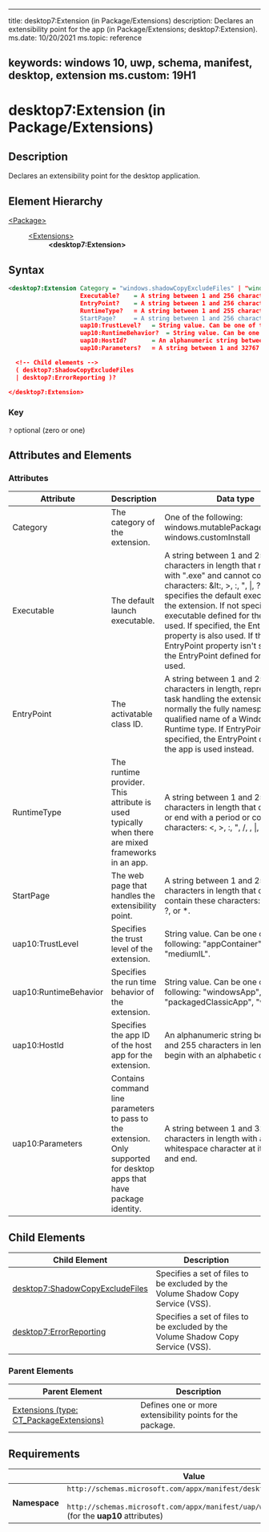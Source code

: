﻿---

title: desktop7:Extension (in Package/Extensions)
description: Declares an extensibility point for the app (in Package/Extensions; desktop7:Extension).
ms.date: 10/20/2021
ms.topic: reference


keywords: windows 10, uwp, schema, manifest, desktop, extension 
ms.custom: 19H1
---

# desktop7:Extension (in Package/Extensions)

## Description
Declares an extensibility point for the desktop application.

## Element Hierarchy
<dl>
<dt><a href="element-package.md">&lt;Package&gt;</a></dt>
<dd>
<dl>
<dt><a href="element-extensions.md">&lt;Extensions&gt;</a></dt>
<dd><b>&lt;desktop7:Extension&gt;</b></dd>
</dl>
</dd>
</dl>


## Syntax
``` xml
<desktop7:Extension Category = "windows.shadowCopyExcludeFiles" | "windows.errorReporting"
                    Executable?    = A string between 1 and 256 characters in length that must end with ".exe" and cannot contain these characters: <, >, :, ", \|, ?, or *. It specifies the default executable for the extension. If not specified, the executable defined for the app is used.  If specified, the EntryPoint property is also used. If that EntryPoint property isn't specified, the EntryPoint defined for the app is used.
                    EntryPoint?    = A string between 1 and 256 characters in length, representing the  task handling the extension. This is normally the fully namespace-qualified name of a Windows Runtime type. If EntryPoint is not specified, the EntryPoint defined for the app is used instead.
                    RuntimeType?   = A string between 1 and 255 characters in length that cannot start or end with a period or contain these characters: <, >, :, ", /, \, \|, ?, or *.
                    StartPage?     = A string between 1 and 256 characters in length that cannot contain these characters: <, >, :, ", \|, ?, or *.  
                    uap10:TrustLevel?   = String value. Can be one of the following: "appContainer", "mediumIL".
                    uap10:RuntimeBehavior?  = String value. Can be one of the following: "windowsApp", "packagedClassicApp", "win32App".
                    uap10:HostId?       = An alphanumeric string between 1 and 255 characters in length. Must begin with an alphabetic character.
                    uap10:Parameters?   = A string between 1 and 32767 characters in length with a non-whitespace character at its beginning and end. >

  <!-- Child elements -->
  ( desktop7:ShadowCopyExcludeFiles
  | desktop7:ErrorReporting )?

</desktop7:Extension>
```

### Key
`?` optional (zero or one)

## Attributes and Elements

### Attributes

| Attribute | Description | Data type | Required |
|-----------|-------------|-----------|----------|
| Category | The category of the extension. | One of the following: windows.mutablePackageDirectories, windows.customInstall | Yes |
| Executable | The default launch executable. | A string between 1 and 256 characters in length that must end with ".exe" and cannot contain these characters: &lt:, &gt;, :, ", &#124;, ?, or *. It specifies the default executable for the extension. If not specified, the executable defined for the app is used.  If specified, the EntryPoint property is also used. If that EntryPoint property isn't specified, the EntryPoint defined for the app is used. | No |
| EntryPoint | The activatable class ID. | A string between 1 and 256 characters in length, representing the task handling the extension. This is normally the fully namespace-qualified name of a Windows Runtime type. If EntryPoint is not specified, the EntryPoint defined for the app is used instead. | No |
| RuntimeType | The runtime provider. This attribute is used typically when there are mixed frameworks in an app. | A string between 1 and 255 characters in length that cannot start or end with a period or contain these characters: &lt;, &gt;, :, ", /, \, &#124;, ?, or *. | No |
| StartPage | The web page that handles the extensibility point. | A string between 1 and 256 characters in length that cannot contain these characters: &lt;, &gt;, :, ", &#124;, ?, or *. | No |
| uap10:TrustLevel | Specifies the trust level of the extension. | String value. Can be one of the following: "appContainer", "mediumIL".  | No |
| uap10:RuntimeBehavior | Specifies the run time behavior of the extension. | String value. Can be one of the following: "windowsApp", "packagedClassicApp", "win32App".  | No |
| uap10:HostId | Specifies the app ID of the host app for the extension. | An alphanumeric string between 1 and 255 characters in length. Must begin with an alphabetic character.  | No |
| uap10:Parameters | Contains command line parameters to pass to the extension. Only supported for desktop apps that have package identity. | A string between 1 and 32767 characters in length with a non-whitespace character at its beginning and end.  | No |

## Child Elements

| Child Element | Description |
|---------------|-------------|
| [desktop7:ShadowCopyExcludeFiles](element-desktop7-shadowcopyexcludefiles.md) | Specifies a set of files to be excluded by the Volume Shadow Copy Service (VSS).  |
| [desktop7:ErrorReporting](element-desktop7-errorreporting.md) | Specifies a set of files to be excluded by the Volume Shadow Copy Service (VSS).  |


### Parent Elements

| Parent Element | Description |
|---------------|-------------|
| [Extensions (type: CT_PackageExtensions)](element-extensions.md) | Defines one or more extensibility points for the package. |  

## Requirements

|               |        Value                                                     |
|---------------|-------------------------------------------------------------|
| **Namespace** | `http://schemas.microsoft.com/appx/manifest/desktop/windows10/6`<br/><br/>`http://schemas.microsoft.com/appx/manifest/uap/windows10/10` (for the **uap10** attributes) |
